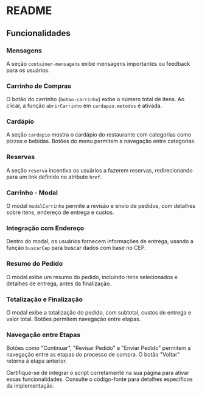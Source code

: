 # README

## Funcionalidades

### Mensagens

A seção `container-mensagens` exibe mensagens importantes ou feedback para os usuários.

### Carrinho de Compras

O botão do carrinho (`botao-carrinho`) exibe o número total de itens. Ao clicar, a função `abrirCarrinho` em `cardapio.metodos` é ativada.

### Cardápio

A seção `cardapio` mostra o cardápio do restaurante com categorias como pizzas e bebidas. Botões do menu permitem a navegação entre categorias.

### Reservas

A seção `reserva` incentiva os usuários a fazerem reservas, redirecionando para um link definido no atributo `href`.

### Carrinho - Modal

O modal `modalCarrinho` permite a revisão e envio de pedidos, com detalhes sobre itens, endereço de entrega e custos.

### Integração com Endereço

Dentro do modal, os usuários fornecem informações de entrega, usando a função `buscarCep` para buscar dados com base no CEP.

### Resumo do Pedido

O modal exibe um resumo do pedido, incluindo itens selecionados e detalhes de entrega, antes da finalização.

### Totalização e Finalização

O modal exibe a totalização do pedido, com subtotal, custos de entrega e valor total. Botões permitem navegação entre etapas.

### Navegação entre Etapas

Botões como "Continuar", "Revisar Pedido" e "Enviar Pedido" permitem a navegação entre as etapas do processo de compra. O botão "Voltar" retorna à etapa anterior.

Certifique-se de integrar o script corretamente na sua página para ativar essas funcionalidades. Consulte o código-fonte para detalhes específicos da implementação.
